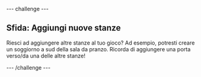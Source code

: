 --- challenge ---

## Sfida: Aggiungi nuove stanze

Riesci ad aggiungere altre stanze al tuo gioco? Ad esempio, potresti creare un soggiorno a sud della sala da pranzo. Ricorda di aggiungere una porta verso/da una delle altre stanze!

--- /challenge ---